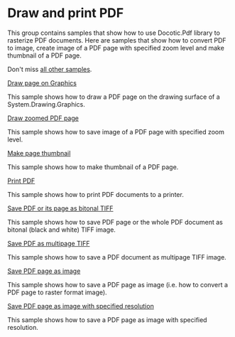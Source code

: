 # Draw and print PDF
This group contains samples that show how to use Docotic.Pdf library to rasterize PDF documents. Here are samples that show how to convert PDF to image, create image of a PDF page with specified zoom level and make thumbnail of a PDF page.

Don't miss [all other samples](/Samples).

[Draw page on Graphics](/Samples/Draw%20and%20print%20PDF/DrawPageOnGraphics)

This sample shows how to draw a PDF page on the drawing surface of a System.Drawing.Graphics.

[Draw zoomed PDF page](/Samples/Draw%20and%20print%20PDF/DrawZoomedPage)

This sample shows how to save image of a PDF page with specified zoom level.

[Make page thumbnail](/Samples/Draw%20and%20print%20PDF/MakePageThumbnail)

This sample shows how to make thumbnail of a PDF page.

[Print PDF](/Samples/Draw%20and%20print%20PDF/PrintPdf)

This sample shows how to print PDF documents to a printer.

[Save PDF or its page as bitonal TIFF](/Samples/Draw%20and%20print%20PDF/SaveAsBitonalTiff)

This sample shows how to save PDF page or the whole PDF document as bitonal (black and white) TIFF image.

[Save PDF as multipage TIFF](/Samples/Draw%20and%20print%20PDF/SaveAsTiff)

This sample shows how to save a PDF document as multipage TIFF image.

[Save PDF page as image](/Samples/Draw%20and%20print%20PDF/SavePageAsImage)

This sample shows how to save a PDF page as image (i.e. how to convert a PDF page to raster format image).

[Save PDF page as image with specified resolution](/Samples/Draw%20and%20print%20PDF/SavePageCustomResolution)

This sample shows how to save a PDF page as image with specified resolution.
